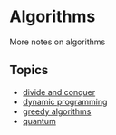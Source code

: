 # Algorithms

More notes on algorithms

## Topics

- [divide and conquer](./divide-and-conquer/divide-and-conquer.md)
- [dynamic programming](./dynamic/dynamic.md)
- [greedy algorithms](./greedy/greedy.md)
- [quantum](./quantum/quantum.md)

